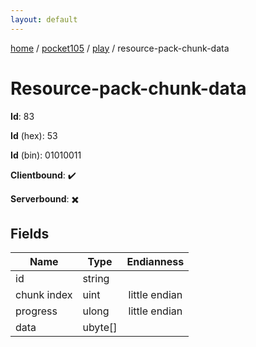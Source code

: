 ```yaml
---
layout: default
---
```


[home](/)  /  [pocket105](/protocol/pocket105)  /  [play](/protocol/pocket105/play)  /  resource-pack-chunk-data

# Resource-pack-chunk-data

**Id**: 83

**Id** (hex): 53

**Id** (bin): 01010011

**Clientbound**: ✔️

**Serverbound**: ✖️

## Fields

Name | Type | Endianness
---|---|:---:
id | string | 
chunk index | uint | little endian
progress | ulong | little endian
data | ubyte[] | 

